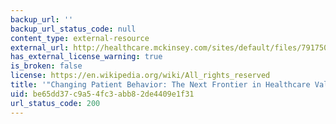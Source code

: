 ```yaml
---
backup_url: ''
backup_url_status_code: null
content_type: external-resource
external_url: http://healthcare.mckinsey.com/sites/default/files/791750_Changing_Patient_Behavior_the_Next_Frontier_in_Healthcare_Value.pdf
has_external_license_warning: true
is_broken: false
license: https://en.wikipedia.org/wiki/All_rights_reserved
title: '"Changing Patient Behavior: The Next Frontier in Healthcare Value." (PDF)'
uid: be65dd37-c9a5-4fc3-abb8-2de4409e1f31
url_status_code: 200
---
```

